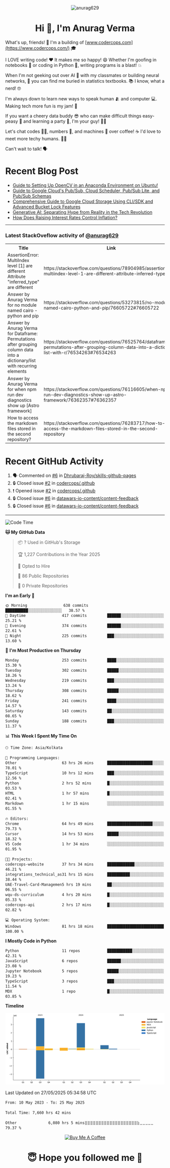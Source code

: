 

<p align="center"> <img src="https://komarev.com/ghpvc/?username=anurag629&label=Profile%20views&color=0e75b6&style=flat" alt="anurag629" /> </p>

<h1 align="center">Hi 👋, I'm Anurag Verma</h1>

What's up, friends! 👋 I'm a building of [www.codercops.com](https://www.codercops.com/) 🎓

I LOVE writing code! ❤️ It makes me so happy! 😄 Whether I'm goofing in notebooks 📓 or coding in Python 🐍, writing programs is a blast! 💥

When I'm not geeking out over AI 🤖 with my classmates or building neural networks, 🧠 you can find me buried in statistics textbooks. 📚 I know, what a nerd! 🤓

I'm always down to learn new ways to speak human 🫂 and computer 💻. Making tech more fun is my jam! 🍇

If you want a cheery data buddy 😎 who can make difficult things easy-peasy 🥝 and learning a party 🎉, I'm your guy! 🙋‍♂️

Let's chat codes 👨‍💻, numbers 🧮, and machines 🤖 over coffee! ☕ I'd love to meet more techy humans. 💁‍♂️

Can't wait to talk! 🗣️

# Recent Blog Post

<!-- BLOG-POST-LIST:START -->
- [Guide to Setting Up OpenCV in an Anaconda Environment on Ubuntu!](https://codercops.tech/blog/computer-vision-bootcamp/Guide-to-Setting-Up-OpenCV-in-an-Anaconda-Environment-on-Ubuntu!)
- [Guide to Google Cloud&#39;s Pub/Sub, Cloud Scheduler, Pub/Sub Lite, and Pub/Sub Schemas](https://codercops.tech/blog/google-cloud/Google-Clouds-Pub-Sub-Cloud-Scheduler-Pub-Sub-Lite-and-Pub-Sub-Schemas)
- [Comprehensive Guide to Google Cloud Storage Using CLI/SDK and Advanced Bucket Lock Features](https://codercops.tech/blog/google-cloud/Google-Cloud-Storage-Using-CLI-SDK-and-Advanced-Bucket-Lock-Features)
- [Generative AI: Separating Hype from Reality in the Tech Revolution](https://codercops.tech/blog/tech-latest-updates/generative-ai-seperating-hype-from-reality-in-the-tech-revolution)
- [How Does Raising Interest Rates Control Inflation?](https://codercops.tech/blog/startup-unicorn/how-does-raising-interest-rates-control-inflation)
<!-- BLOG-POST-LIST:END -->

---

### Latest StackOveflow activity of [@anurag629](https://github.com/anurag629)
<table>
  <tr><th>Title</th><th>Link</th></tr>
  <!-- STACKOVERFLOW:START --><tr><td>AssertionError: MultiIndex level [1] are different Attribute &quot;inferred_type&quot; are different</td><td>https://stackoverflow.com/questions/78904985/assertionerror-multiindex-level-1-are-different-attribute-inferred-type-are</td></tr><tr><td>Answer by Anurag Verma for no module named cairo - python and pip</td><td>https://stackoverflow.com/questions/53273815/no-module-named-cairo-python-and-pip/76605722#76605722</td></tr><tr><td>Answer by Anurag Verma for Dataframe: Permutations after grouping column data into a dictionary/list with recurring elements</td><td>https://stackoverflow.com/questions/76525764/dataframe-permutations-after-grouping-column-data-into-a-dictionary-list-with-r/76534263#76534263</td></tr><tr><td>Answer by Anurag Verma for when npm run dev diagnostics show up [Astro framework]</td><td>https://stackoverflow.com/questions/76116605/when-npm-run-dev-diagnostics-show-up-astro-framework/76362357#76362357</td></tr><tr><td>How to access the markdown files stored in the second repository?</td><td>https://stackoverflow.com/questions/76283717/how-to-access-the-markdown-files-stored-in-the-second-repository</td></tr><!-- STACKOVERFLOW:END -->
</table>

# Recent GitHub Activity
<!--START_SECTION:activity-->
1. 🗣 Commented on [#6](https://github.com/Dhrubaraj-Roy/skills-github-pages/issues/6#issuecomment-2816675607) in [Dhrubaraj-Roy/skills-github-pages](https://github.com/Dhrubaraj-Roy/skills-github-pages)
2. 🔒 Closed issue [#2](https://github.com/codercops/.github/issues/2) in [codercops/.github](https://github.com/codercops/.github)
3. ❗ Opened issue [#2](https://github.com/codercops/.github/issues/2) in [codercops/.github](https://github.com/codercops/.github)
4. 🔒 Closed issue [#6](https://github.com/datawars-io-content/content-feedback/issues/6) in [datawars-io-content/content-feedback](https://github.com/datawars-io-content/content-feedback)
5. 🔒 Closed issue [#6](https://github.com/datawars-io-content/content-feedback/issues/6) in [datawars-io-content/content-feedback](https://github.com/datawars-io-content/content-feedback)
<!--END_SECTION:activity-->

---

<!--START_SECTION:waka-->
![Code Time](http://img.shields.io/badge/Code%20Time-7%2C660%20hrs%2042%20mins-blue)

**🐱 My GitHub Data** 

> 📦 ? Used in GitHub's Storage 
 > 
> 🏆 1,227 Contributions in the Year 2025
 > 
> 💼 Opted to Hire
 > 
> 📜 86 Public Repositories 
 > 
> 🔑 0 Private Repositories 
 > 
**I'm an Early 🐤** 

```text
🌞 Morning                638 commits         ██████████░░░░░░░░░░░░░░░   38.57 % 
🌆 Daytime                417 commits         ██████░░░░░░░░░░░░░░░░░░░   25.21 % 
🌃 Evening                374 commits         ██████░░░░░░░░░░░░░░░░░░░   22.61 % 
🌙 Night                  225 commits         ███░░░░░░░░░░░░░░░░░░░░░░   13.60 % 
```
📅 **I'm Most Productive on Thursday** 

```text
Monday                   253 commits         ████░░░░░░░░░░░░░░░░░░░░░   15.30 % 
Tuesday                  302 commits         █████░░░░░░░░░░░░░░░░░░░░   18.26 % 
Wednesday                219 commits         ███░░░░░░░░░░░░░░░░░░░░░░   13.24 % 
Thursday                 308 commits         █████░░░░░░░░░░░░░░░░░░░░   18.62 % 
Friday                   241 commits         ████░░░░░░░░░░░░░░░░░░░░░   14.57 % 
Saturday                 143 commits         ██░░░░░░░░░░░░░░░░░░░░░░░   08.65 % 
Sunday                   188 commits         ███░░░░░░░░░░░░░░░░░░░░░░   11.37 % 
```


📊 **This Week I Spent My Time On** 

```text
🕑︎ Time Zone: Asia/Kolkata

💬 Programming Languages: 
Other                    63 hrs 26 mins      ████████████████████░░░░░   78.01 % 
TypeScript               10 hrs 12 mins      ███░░░░░░░░░░░░░░░░░░░░░░   12.56 % 
Python                   2 hrs 52 mins       █░░░░░░░░░░░░░░░░░░░░░░░░   03.53 % 
HTML                     1 hr 57 mins        █░░░░░░░░░░░░░░░░░░░░░░░░   02.41 % 
Markdown                 1 hr 15 mins        ░░░░░░░░░░░░░░░░░░░░░░░░░   01.55 % 

🔥 Editors: 
Chrome                   64 hrs 49 mins      ████████████████████░░░░░   79.73 % 
Cursor                   14 hrs 53 mins      █████░░░░░░░░░░░░░░░░░░░░   18.32 % 
VS Code                  1 hr 34 mins        ░░░░░░░░░░░░░░░░░░░░░░░░░   01.95 % 

🐱‍💻 Projects: 
codercops-website        37 hrs 34 mins      ████████████░░░░░░░░░░░░░   46.21 % 
integrations_technical_as31 hrs 15 mins      ██████████░░░░░░░░░░░░░░░   38.44 % 
UAE-Travel-Card-Managemen5 hrs 19 mins       ██░░░░░░░░░░░░░░░░░░░░░░░   06.55 % 
wqu-ds-curriculum        4 hrs 20 mins       █░░░░░░░░░░░░░░░░░░░░░░░░   05.33 % 
codercops-api            2 hrs 17 mins       █░░░░░░░░░░░░░░░░░░░░░░░░   02.82 % 

💻 Operating System: 
Windows                  81 hrs 18 mins      █████████████████████████   100.00 % 
```

**I Mostly Code in Python** 

```text
Python                   11 repos            ███████████░░░░░░░░░░░░░░   42.31 % 
JavaScript               6 repos             ██████░░░░░░░░░░░░░░░░░░░   23.08 % 
Jupyter Notebook         5 repos             █████░░░░░░░░░░░░░░░░░░░░   19.23 % 
TypeScript               3 repos             ███░░░░░░░░░░░░░░░░░░░░░░   11.54 % 
MDX                      1 repo              █░░░░░░░░░░░░░░░░░░░░░░░░   03.85 % 
```



**Timeline**

![Lines of Code chart](https://raw.githubusercontent.com/anurag629/anurag629/main/assets/bar_graph.png)


 Last Updated on 27/05/2025 05:34:58 UTC
<!--END_SECTION:waka-->

<!--START_SECTION:waka-simple-->

```text
From: 10 May 2023 - To: 25 May 2025

Total Time: 7,660 hrs 42 mins

Other              6,080 hrs 5 mins⣿⣿⣿⣿⣿⣿⣿⣿⣿⣿⣿⣿⣿⣿⣿⣿⣿⣿⣿⣷⣀⣀⣀⣀⣀   79.37 %
```

<!--END_SECTION:waka-simple-->

<p align="center"> 
<a href="https://www.buymeacoffee.com/anurag629" target="_blank"><img src="https://cdn.buymeacoffee.com/buttons/default-orange.png" alt="Buy Me A Coffee" height="60" width="250"></a>
</p>


<h1 align="center"> 😇 Hope you followed me 🥰  </h1>
